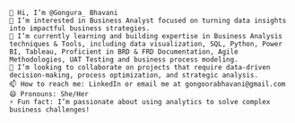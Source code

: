     👋 Hi, I’m @Gongura_ Bhavani
    👀 I’m interested in Business Analyst focused on turning data insights into impactful business strategies.
    🌱 I’m currently learning and building expertise in Business Analysis techniques & Tools, including data visualization, SQL, Python, Power BI, Tableau, Proficient in BRD & FRD Documentation, Agile Methodologies, UAT Testing and business process modeling.
    💞️ I’m looking to collaborate on projects that require data-driven decision-making, process optimization, and strategic analysis.
    📫 How to reach me: LinkedIn or email me at gongoorabhavani@gmail.com
    😄 Pronouns: She/Her
    ⚡ Fun fact: I’m passionate about using analytics to solve complex business challenges!
<!---
gongurabhavani/gongurabhavani is a ✨ special ✨ repository because its `README.md` (this file) appears on your GitHub profile.
You can click the Preview link to take a look at your changes.
--->
